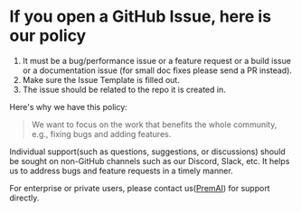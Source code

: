 # If you open a GitHub Issue, here is our policy

1. It must be a bug/performance issue or a feature request or a build issue or a documentation issue (for small doc fixes please send a PR instead).
2. Make sure the Issue Template is filled out.
3. The issue should be related to the repo it is created in.

Here's why we have this policy:
> We want to focus on the work that benefits the whole community, e.g., fixing bugs and adding features.

Individual support(such as questions, suggestions, or discussions) should be sought on non-GitHub channels such as our Discord, Slack, etc.
It helps us to address bugs and feature requests in a timely manner.

For enterprise or private users, please contact us([PremAI](https://premai.io)) for support directly.
